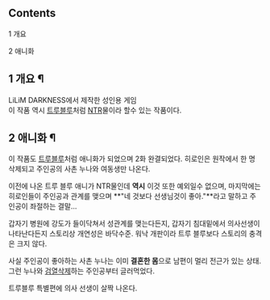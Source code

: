 ## Contents

    

1 개요

2 애니화

## 1 개요 ¶

LiLiM DARKNESS에서 제작한 성인용 게임  
이 작품 역시 [트루블루](%ED%8A%B8%EB%A3%A8%EB%B8%94%EB%A3%A8.md)처럼
[NTR](NTR.md)물이라 할수 있는 작품이다.

## 2 애니화 ¶

이 작품도 [트루블루](%ED%8A%B8%EB%A3%A8%EB%B8%94%EB%A3%A8.md)처럼 애니화가 되었으며 2화 완결되었다.
히로인은 원작에서 한 명 삭제되고 주인공의 사촌 누나와 여동생만 나온다.

  

이전에 나온 트루 블루 애니가 NTR물인데 **역시** 이것 또한 예외일수 없으며, 마지막에는 히로인들이 주인공과 관계를 맺으며 **"네
것보다 선생님것이 좋아."**라고 말하고 주인공이 좌절하는 결말...

  

갑자기 병원에 강도가 들이닥쳐서 성관계를 맺는다든지, 갑자기 침대밑에서 의사선생이 나타난다든지 스토리상 개연성은 바닥수준. 워낙 개판이라
트루 블루보다 스토리의 충격은 크지 않다.  

  

사실 주인공이 좋아하는 사촌 누나는 이미 **결혼한 몸**으로 남편이 멀리 전근가 있는 상태. 그런 누나와
[검열삭제](%EA%B2%80%EC%97%B4%EC%82%AD%EC%A0%9C.md)하는 주인공부터 글러먹었다.

  

트루블루 특별편에 의사 선생이 살짝 나온다.  

